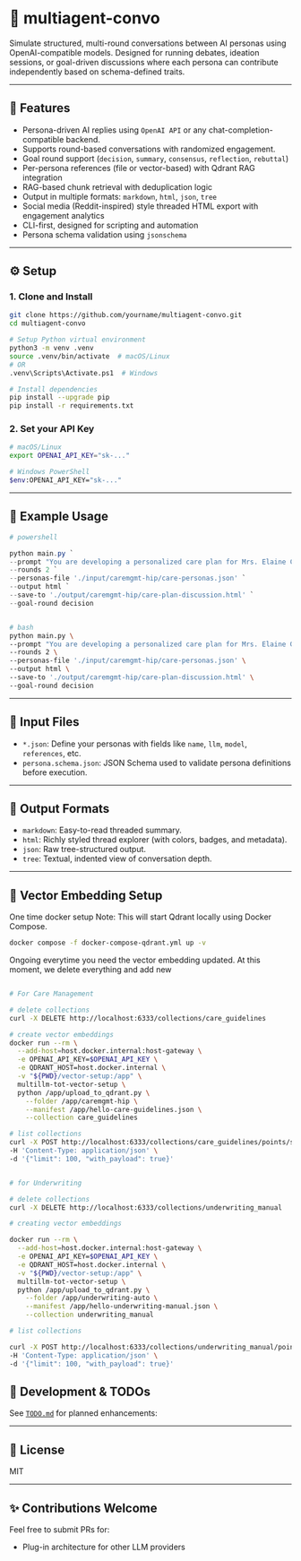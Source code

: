 # 🧠 multiagent-convo

Simulate structured, multi-round conversations between AI personas using OpenAI-compatible models. Designed for running debates, ideation sessions, or goal-driven discussions where each persona can contribute independently based on schema-defined traits.

---

## 🚀 Features

- Persona-driven AI replies using `OpenAI API` or any chat-completion-compatible backend.
- Supports round-based conversations with randomized engagement.
- Goal round support (`decision`, `summary`, `consensus`, `reflection`, `rebuttal`)
- Per-persona references (file or vector-based) with Qdrant RAG integration
- RAG-based chunk retrieval with deduplication logic
- Output in multiple formats: `markdown`, `html`, `json`, `tree`
- Social media (Reddit-inspired) style threaded HTML export with engagement analytics
- CLI-first, designed for scripting and automation
- Persona schema validation using `jsonschema`

---

## ⚙️ Setup

### 1. Clone and Install

```bash
git clone https://github.com/yourname/multiagent-convo.git
cd multiagent-convo

# Setup Python virtual environment
python3 -m venv .venv
source .venv/bin/activate  # macOS/Linux
# OR
.venv\Scripts\Activate.ps1  # Windows

# Install dependencies
pip install --upgrade pip
pip install -r requirements.txt
```

### 2. Set your API Key

```bash
# macOS/Linux
export OPENAI_API_KEY="sk-..."

# Windows PowerShell
$env:OPENAI_API_KEY="sk-..."
```

---

## 🧪 Example Usage

```powershell
# powershell

python main.py `
--prompt "You are developing a personalized care plan for Mrs. Elaine Carter, a 62-year-old woman recovering from a total left hip replacement. Collaborate across clinical, care coordination, and family perspectives to ensure a safe recovery, appropriate support services, and readiness for outpatient transition." `
--rounds 2 `
--personas-file './input/caremgmt-hip/care-personas.json' `
--output html `
--save-to './output/caremgmt-hip/care-plan-discussion.html' `
--goal-round decision 
```


```bash

# bash
python main.py \
--prompt "You are developing a personalized care plan for Mrs. Elaine Carter, a 62-year-old woman recovering from a total left hip replacement. Collaborate across clinical, care coordination, and family perspectives to ensure a safe recovery, appropriate support services, and readiness for outpatient transition." \
--rounds 2 \
--personas-file './input/caremgmt-hip/care-personas.json' \
--output html \
--save-to './output/caremgmt-hip/care-plan-discussion.html' \
--goal-round decision 

```

---

## 📁 Input Files

- `*.json`: Define your personas with fields like `name`, `llm`, `model`, `references`, etc.
- `persona.schema.json`: JSON Schema used to validate persona definitions before execution.

---

## 📝 Output Formats

- `markdown`: Easy-to-read threaded summary.
- `html`: Richly styled thread explorer (with colors, badges, and metadata).
- `json`: Raw tree-structured output.
- `tree`: Textual, indented view of conversation depth.

---

## 🔗 Vector Embedding Setup

One time docker setup
Note: This will start Qdrant locally using Docker Compose.

```bash
docker compose -f docker-compose-qdrant.yml up -v
```

Ongoing everytime you need the vector embedding updated. At this moment, we delete everything and add new

```bash

# For Care Management

# delete collections
curl -X DELETE http://localhost:6333/collections/care_guidelines

# create vector embeddings
docker run --rm \
  --add-host=host.docker.internal:host-gateway \
  -e OPENAI_API_KEY=$OPENAI_API_KEY \
  -e QDRANT_HOST=host.docker.internal \
  -v "${PWD}/vector-setup:/app" \
  multillm-tot-vector-setup \
  python /app/upload_to_qdrant.py \
    --folder /app/caremgmt-hip \
    --manifest /app/hello-care-guidelines.json \
    --collection care_guidelines

# list collections
curl -X POST http://localhost:6333/collections/care_guidelines/points/scroll \
-H 'Content-Type: application/json' \
-d '{"limit": 100, "with_payload": true}'


# for Underwriting

# delete collections
curl -X DELETE http://localhost:6333/collections/underwriting_manual

# creating vector embeddings

docker run --rm \
  --add-host=host.docker.internal:host-gateway \
  -e OPENAI_API_KEY=$OPENAI_API_KEY \
  -e QDRANT_HOST=host.docker.internal \
  -v "${PWD}/vector-setup:/app" \
  multillm-tot-vector-setup \
  python /app/upload_to_qdrant.py \
    --folder /app/underwriting-auto \
    --manifest /app/hello-underwriting-manual.json \
    --collection underwriting_manual

# list collections

curl -X POST http://localhost:6333/collections/underwriting_manual/points/scroll \
-H 'Content-Type: application/json' \
-d '{"limit": 100, "with_payload": true}'

```


## 💠 Development & TODOs

See [`TODO.md`](./TODO.md) for planned enhancements:

---

## 📄 License

MIT

---

## ✨ Contributions Welcome

Feel free to submit PRs for:
- Plug-in architecture for other LLM providers


